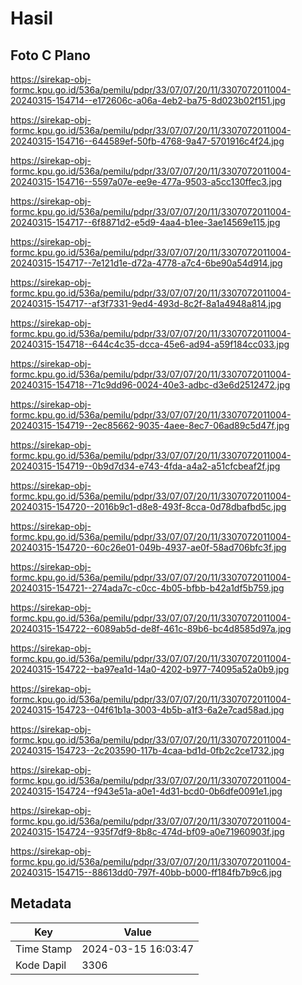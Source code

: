 # Hasil

## Foto C Plano

https://sirekap-obj-formc.kpu.go.id/536a/pemilu/pdpr/33/07/07/20/11/3307072011004-20240315-154714--e172606c-a06a-4eb2-ba75-8d023b02f151.jpg

https://sirekap-obj-formc.kpu.go.id/536a/pemilu/pdpr/33/07/07/20/11/3307072011004-20240315-154716--644589ef-50fb-4768-9a47-5701916c4f24.jpg

https://sirekap-obj-formc.kpu.go.id/536a/pemilu/pdpr/33/07/07/20/11/3307072011004-20240315-154716--5597a07e-ee9e-477a-9503-a5cc130ffec3.jpg

https://sirekap-obj-formc.kpu.go.id/536a/pemilu/pdpr/33/07/07/20/11/3307072011004-20240315-154717--6f8871d2-e5d9-4aa4-b1ee-3ae14569e115.jpg

https://sirekap-obj-formc.kpu.go.id/536a/pemilu/pdpr/33/07/07/20/11/3307072011004-20240315-154717--7e121d1e-d72a-4778-a7c4-6be90a54d914.jpg

https://sirekap-obj-formc.kpu.go.id/536a/pemilu/pdpr/33/07/07/20/11/3307072011004-20240315-154717--af3f7331-9ed4-493d-8c2f-8a1a4948a814.jpg

https://sirekap-obj-formc.kpu.go.id/536a/pemilu/pdpr/33/07/07/20/11/3307072011004-20240315-154718--644c4c35-dcca-45e6-ad94-a59f184cc033.jpg

https://sirekap-obj-formc.kpu.go.id/536a/pemilu/pdpr/33/07/07/20/11/3307072011004-20240315-154718--71c9dd96-0024-40e3-adbc-d3e6d2512472.jpg

https://sirekap-obj-formc.kpu.go.id/536a/pemilu/pdpr/33/07/07/20/11/3307072011004-20240315-154719--2ec85662-9035-4aee-8ec7-06ad89c5d47f.jpg

https://sirekap-obj-formc.kpu.go.id/536a/pemilu/pdpr/33/07/07/20/11/3307072011004-20240315-154719--0b9d7d34-e743-4fda-a4a2-a51cfcbeaf2f.jpg

https://sirekap-obj-formc.kpu.go.id/536a/pemilu/pdpr/33/07/07/20/11/3307072011004-20240315-154720--2016b9c1-d8e8-493f-8cca-0d78dbafbd5c.jpg

https://sirekap-obj-formc.kpu.go.id/536a/pemilu/pdpr/33/07/07/20/11/3307072011004-20240315-154720--60c26e01-049b-4937-ae0f-58ad706bfc3f.jpg

https://sirekap-obj-formc.kpu.go.id/536a/pemilu/pdpr/33/07/07/20/11/3307072011004-20240315-154721--274ada7c-c0cc-4b05-bfbb-b42a1df5b759.jpg

https://sirekap-obj-formc.kpu.go.id/536a/pemilu/pdpr/33/07/07/20/11/3307072011004-20240315-154722--6089ab5d-de8f-461c-89b6-bc4d8585d97a.jpg

https://sirekap-obj-formc.kpu.go.id/536a/pemilu/pdpr/33/07/07/20/11/3307072011004-20240315-154722--ba97ea1d-14a0-4202-b977-74095a52a0b9.jpg

https://sirekap-obj-formc.kpu.go.id/536a/pemilu/pdpr/33/07/07/20/11/3307072011004-20240315-154723--04f61b1a-3003-4b5b-a1f3-6a2e7cad58ad.jpg

https://sirekap-obj-formc.kpu.go.id/536a/pemilu/pdpr/33/07/07/20/11/3307072011004-20240315-154723--2c203590-117b-4caa-bd1d-0fb2c2ce1732.jpg

https://sirekap-obj-formc.kpu.go.id/536a/pemilu/pdpr/33/07/07/20/11/3307072011004-20240315-154724--f943e51a-a0e1-4d31-bcd0-0b6dfe0091e1.jpg

https://sirekap-obj-formc.kpu.go.id/536a/pemilu/pdpr/33/07/07/20/11/3307072011004-20240315-154724--935f7df9-8b8c-474d-bf09-a0e71960903f.jpg

https://sirekap-obj-formc.kpu.go.id/536a/pemilu/pdpr/33/07/07/20/11/3307072011004-20240315-154715--88613dd0-797f-40bb-b000-ff184fb7b9c6.jpg


## Metadata

| Key        | Value               |
| ---------- | ------------------- |
| Time Stamp | 2024-03-15 16:03:47 |
| Kode Dapil | 3306                |




